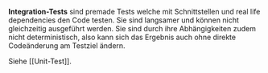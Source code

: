 **Integration-Tests** sind premade Tests welche mit Schnittstellen und real life dependencies den Code testen. Sie sind langsamer und können nicht gleichzeitig ausgeführt werden. Sie sind durch ihre Abhängigkeiten zudem nicht deterministisch, also kann sich das Ergebnis auch ohne direkte Codeänderung am Testziel ändern.

Siehe [[Unit-Test]].